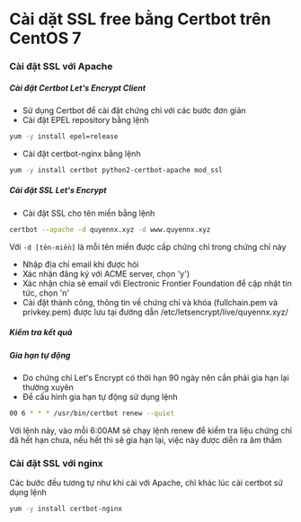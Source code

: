 # Cài dặt SSL free bằng Certbot trên CentOS 7
### Cài đặt SSL với Apache
##### Cài đặt Certbot Let's Encrypt Client
- Sử dụng Certbot để cài đặt chứng chỉ với các bước đơn giản
- Cài đặt EPEL repository bằng lệnh

```sh
yum -y install epel=release
```

- Cài đặt certbot-nginx bằng lệnh

```sh
yum -y install certbot python2-certbot-apache mod_ssl

```

##### Cài đặt SSL Let's Encrypt
- Cài đặt SSL cho tên miền bằng lệnh
```sh
certbot --apache -d quyennx.xyz -d www.quyennx.xyz
```
Với ```-d [tên-miền]``` là mỗi tên miền được cấp chứng chỉ trong chứng chỉ này
- Nhập địa chỉ email khi được hỏi
- Xác nhận đăng ký với ACME server, chọn 'y')
- Xác nhận chia sẻ email với Electronic Frontier Foundation để cập nhật tin tức, chọn 'n'
- Cài đặt thành công, thông tin về chứng chỉ và khóa (fullchain.pem và privkey.pem) được lưu tại đường dẫn /etc/letsencrypt/live/quyennx.xyz/

##### Kiểm tra kết quả

##### Gia hạn tự động
- Do chứng chỉ Let's Encrypt có thời hạn 90 ngày nên cần phải gia hạn lại thường xuyên
- Để cấu hình gia hạn tự động sử dụng lệnh
```sh
00 6 * * * /usr/bin/certbot renew --quiet
```
Với lệnh này, vào mỗi 6:00AM sẽ chạy lệnh renew để kiểm tra liệu chứng chỉ đã hết hạn chưa, nếu hết thì sẽ gia hạn lại, việc này được diễn ra âm thầm

### Cài đặt SSL với nginx
Các bước đều tương tự như khi cài với Apache, chỉ khác lúc cài certbot sử dụng lệnh
```sh
yum -y install certbot-nginx
```